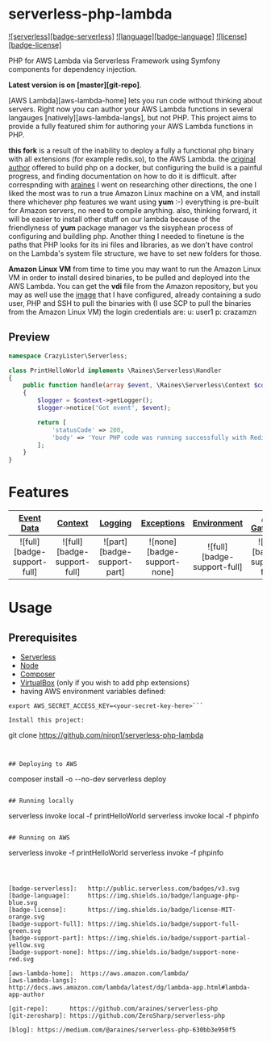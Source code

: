 # serverless-php-lambda
[![serverless][badge-serverless]](http://www.serverless.com)
[![language][badge-language]](http://php.net)
[![license][badge-license]](LICENSE)

PHP for AWS Lambda via Serverless Framework using Symfony components for
dependency injection.

**Latest version is on [master][git-repo]**.

[AWS Lambda][aws-lambda-home] lets you run code without thinking about servers.
Right now you can author your AWS Lambda functions in several langauges
[natively][aws-lambda-langs], but not PHP. This project aims to provide a fully
featured shim for authoring your AWS Lambda functions in PHP.

**this fork**
is a result of the inability to deploy a fully a functional php binary with all extensions (for example redis.so), 
to the AWS Lambda.
the [original author](https://github.com/araines/serverless-php) offered to build php on a docker, 
but configuring the build is a painful progress, and finding documentation on how to do it is difficult.
after correspnding with [araines](https://github.com/araines/serverless-php/issues/14) I went on researching 
other directions, the one I liked the most was to run a true Amazon Linux machine on a VM, and install there 
whichever php features we want using **yum** :-)  everything is pre-built for Amazon servers, no need to compile 
anything.
also, thinking forward, it will be easier to install other stuff on our lambda because of the friendlyness of **yum** package manager vs
the sisyphean process of configuring and buildling php.
Another thing I needed to finetune is the paths that PHP looks for its ini files and libraries, as we
don't have control on the Lambda's system file structure, we have to set new folders for those.

**Amazon Linux VM**
from time to time you may want to run the Amazon Linux VM in order to install desired binaries,
to be pulled and deployed into the AWS Lambda. You can get the **vdi** file from the Amazon repository, 
but you may as well use the [image](https://www.dropbox.com/s/b9i85goohwwkvo6/amzn2-virtualbox-2017.12.0.20180222-x86_64.xfs.gpt.vdi.tgz?dl=0) that I have configured, already containing a sudo user, PHP and SSH to pull the binaries
with (I use SCP to pull the binaries from the Amazon Linux VM)
the login credentials are: 
u: user1
p: crazamzn


## Preview
```php
namespace CrazyLister\Serverless;

class PrintHelloWorld implements \Raines\Serverless\Handler
{
    public function handle(array $event, \Raines\Serverless\Context $context)
    {
        $logger = $context->getLogger();
        $logger->notice('Got event', $event);

        return [
            'statusCode' => 200,
            'body' => 'Your PHP code was running successfully with Redis or any desired library!',
        ];
    }
}
```


# Features
[Event Data](#Event-Data)   | [Context](#Ccontext)        | [Logging](#Logging)         | [Exceptions](#Exceptions)   | [Environment](#Environment)   | [API Gateway](#Api-Gateway)
:-------------------------: | :-------------------------: | :-------------------------: | :-------------------------: | :---------------------------: | :-------------------------:
![full][badge-support-full] | ![full][badge-support-full] | ![part][badge-support-part] | ![none][badge-support-none] | ![full][badge-support-full]   | ![full][badge-support-full]


# Usage
## Prerequisites
* [Serverless](https://serverless.com/)
* [Node](https://nodejs.org)
* [Composer](https://getcomposer.org/)
* [VirtualBox](https://www.virtualbox.org/wiki/Downloads)  (only if you wish to add php extensions)
* having AWS environment variables defined: 
```export AWS_ACCESS_KEY_ID=<your-key-here>
export AWS_SECRET_ACCESS_KEY=<your-secret-key-here>```

Install this project:
```
git clone https://github.com/niron1/serverless-php-lambda
```


## Deploying to AWS
```
composer install -o --no-dev
serverless deploy
```

## Running locally
```
serverless invoke local -f printHelloWorld
serverless invoke local -f phpinfo
```

## Running on AWS
```
serverless invoke -f printHelloWorld
serverless invoke -f phpinfo
```

 

[badge-serverless]:   http://public.serverless.com/badges/v3.svg
[badge-language]:     https://img.shields.io/badge/language-php-blue.svg
[badge-license]:      https://img.shields.io/badge/license-MIT-orange.svg
[badge-support-full]: https://img.shields.io/badge/support-full-green.svg
[badge-support-part]: https://img.shields.io/badge/support-partial-yellow.svg
[badge-support-none]: https://img.shields.io/badge/support-none-red.svg

[aws-lambda-home]:  https://aws.amazon.com/lambda/
[aws-lambda-langs]: http://docs.aws.amazon.com/lambda/latest/dg/lambda-app.html#lambda-app-author

[git-repo]:      https://github.com/araines/serverless-php
[git-zerosharp]: https://github.com/ZeroSharp/serverless-php

[blog]: https://medium.com/@araines/serverless-php-630bb3e950f5
